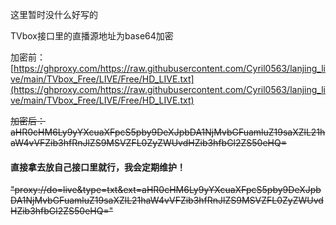 这里暂时没什么好写的





TVbox接口里的直播源地址为base64加密

加密前：[https://ghproxy.com/https://raw.githubusercontent.com/Cyril0563/lanjing_live/main/TVbox_Free/LIVE/Free/HD_LIVE.txt](https://ghproxy.com/https://raw.githubusercontent.com/Cyril0563/lanjing_live/main/TVbox_Free/LIVE/Free/HD_LIVE.txt)

~~加密后：aHR0cHM6Ly9yYXcuaXFpcS5pby9DeXJpbDA1NjMvbGFuamluZ19saXZlL21haW4vVFZib3hfRnJlZS9MSVZFL0ZyZWUvdHZib3hfbGl2ZS50eHQ=~~

#### 直接拿去放自己接口里就行，我会定期维护！

~~"proxy://do=live&type=txt&ext=aHR0cHM6Ly9yYXcuaXFpcS5pby9DeXJpbDA1NjMvbGFuamluZ19saXZlL21haW4vVFZib3hfRnJlZS9MSVZFL0ZyZWUvdHZib3hfbGl2ZS50eHQ="~~
